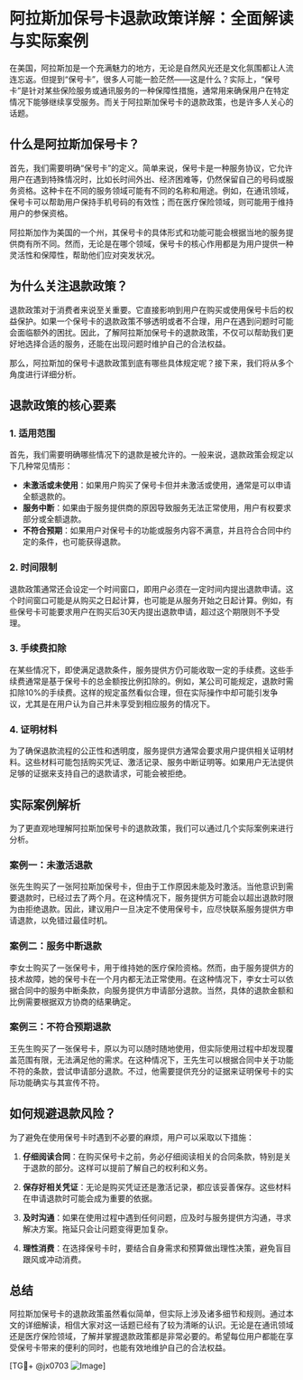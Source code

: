 # 阿拉斯加保号卡退款政策详解：全面解读与实际案例

在美国，阿拉斯加是一个充满魅力的地方，无论是自然风光还是文化氛围都让人流连忘返。但提到“保号卡”，很多人可能一脸茫然——这是什么？实际上，“保号卡”是针对某些保险服务或通讯服务的一种保障性措施，通常用来确保用户在特定情况下能够继续享受服务。而关于阿拉斯加保号卡的退款政策，也是许多人关心的话题。

## 什么是阿拉斯加保号卡？

首先，我们需要明确“保号卡”的定义。简单来说，保号卡是一种服务协议，它允许用户在遇到特殊情况时，比如长时间外出、经济困难等，仍然保留自己的号码或服务资格。这种卡在不同的服务领域可能有不同的名称和用途。例如，在通讯领域，保号卡可以帮助用户保持手机号码的有效性；而在医疗保险领域，则可能用于维持用户的参保资格。

阿拉斯加作为美国的一个州，其保号卡的具体形式和功能可能会根据当地的服务提供商有所不同。然而，无论是在哪个领域，保号卡的核心作用都是为用户提供一种灵活性和保障性，帮助他们应对突发状况。

## 为什么关注退款政策？

退款政策对于消费者来说至关重要。它直接影响到用户在购买或使用保号卡后的权益保护。如果一个保号卡的退款政策不够透明或者不合理，用户在遇到问题时可能会面临额外的困扰。因此，了解阿拉斯加保号卡的退款政策，不仅可以帮助我们更好地选择合适的服务，还能在出现问题时维护自己的合法权益。

那么，阿拉斯加的保号卡退款政策到底有哪些具体规定呢？接下来，我们将从多个角度进行详细分析。

## 退款政策的核心要素

### 1. 适用范围

首先，我们需要明确哪些情况下的退款是被允许的。一般来说，退款政策会规定以下几种常见情形：

- **未激活或未使用**：如果用户购买了保号卡但并未激活或使用，通常是可以申请全额退款的。
- **服务中断**：如果由于服务提供商的原因导致服务无法正常使用，用户有权要求部分或全额退款。
- **不符合预期**：如果用户对保号卡的功能或服务内容不满意，并且符合合同中约定的条件，也可能获得退款。

### 2. 时间限制

退款政策通常还会设定一个时间窗口，即用户必须在一定时间内提出退款申请。这个时间窗口可能是从购买之日起计算，也可能是从服务开始之日起计算。例如，有些保号卡可能要求用户在购买后30天内提出退款申请，超过这个期限则不予受理。

### 3. 手续费扣除

在某些情况下，即使满足退款条件，服务提供方仍可能收取一定的手续费。这些手续费通常是基于保号卡的总金额按比例扣除的。例如，某公司可能规定，退款时需扣除10%的手续费。这样的规定虽然看似合理，但在实际操作中却可能引发争议，尤其是在用户认为自己并未享受到相应服务的情况下。

### 4. 证明材料

为了确保退款流程的公正性和透明度，服务提供方通常会要求用户提供相关证明材料。这些材料可能包括购买凭证、激活记录、服务中断证明等。如果用户无法提供足够的证据来支持自己的退款请求，可能会被拒绝。

## 实际案例解析

为了更直观地理解阿拉斯加保号卡的退款政策，我们可以通过几个实际案例来进行分析。

### 案例一：未激活退款

张先生购买了一张阿拉斯加保号卡，但由于工作原因未能及时激活。当他意识到需要退款时，已经过去了两个月。在这种情况下，服务提供方可能会以超出退款时限为由拒绝退款。因此，建议用户一旦决定不使用保号卡，应尽快联系服务提供方申请退款，以免错过最佳时机。

### 案例二：服务中断退款

李女士购买了一张保号卡，用于维持她的医疗保险资格。然而，由于服务提供方的技术故障，她的保号卡在一个月内都无法正常使用。在这种情况下，李女士可以依据合同中的服务中断条款，向服务提供方申请部分退款。当然，具体的退款金额和比例需要根据双方协商的结果确定。

### 案例三：不符合预期退款

王先生购买了一张保号卡，原以为可以随时随地使用，但实际使用过程中却发现覆盖范围有限，无法满足他的需求。在这种情况下，王先生可以根据合同中关于功能不符的条款，尝试申请部分退款。不过，他需要提供充分的证据来证明保号卡的实际功能确实与其宣传不符。

## 如何规避退款风险？

为了避免在使用保号卡时遇到不必要的麻烦，用户可以采取以下措施：

1. **仔细阅读合同**：在购买保号卡之前，务必仔细阅读相关的合同条款，特别是关于退款的部分。这样可以提前了解自己的权利和义务。
   
2. **保存好相关凭证**：无论是购买凭证还是激活记录，都应该妥善保存。这些材料在申请退款时可能会成为重要的依据。

3. **及时沟通**：如果在使用过程中遇到任何问题，应及时与服务提供方沟通，寻求解决方案。拖延只会让问题变得更加复杂。

4. **理性消费**：在选择保号卡时，要结合自身需求和预算做出理性决策，避免盲目跟风或冲动消费。

## 总结

阿拉斯加保号卡的退款政策虽然看似简单，但实际上涉及诸多细节和规则。通过本文的详细解读，相信大家对这一话题已经有了较为清晰的认识。无论是在通讯领域还是医疗保险领域，了解并掌握退款政策都是非常必要的。希望每位用户都能在享受保号卡带来的便利的同时，也能有效地维护自己的合法权益。

[TG💪+ @jx0703 ![Image](https://github.com/user-attachments/assets/dbca1d08-cadb-493c-b0ec-ad6f7a83f270)]